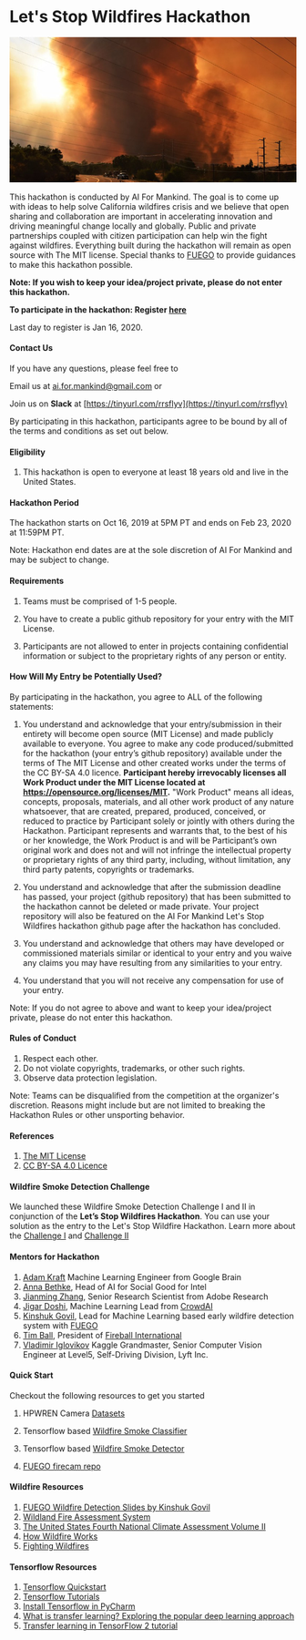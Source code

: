 # Let's Stop Wildfires Hackathon

![wildfire](images/wildfire.png)


This hackathon is conducted by AI For Mankind. The goal is to come up with ideas to help solve California wildfires crisis and we believe that open sharing and collaboration are important in accelerating innovation and driving meaningful change locally and globally. Public and private partnerships coupled with citizen participation can help win the fight against wildfires. Everything built during the hackathon will remain as open source with The MIT license. Special thanks to [FUEGO](https://fuego.ssl.berkeley.edu/what-is-fuego/) to provide guidances to make this hackathon possible.

**Note: If you wish to keep your idea/project private, please do not enter this hackathon.**

**To participate in the hackathon: Register [here](https://forms.gle/Rtedxr1rT9HHJogm6)**

Last day to register is Jan 16, 2020.

#### Contact Us
If you have any questions, please feel free to

Email us at [ai.for.mankind@gmail.com](ai.for.mankind@gmail.com) or

Join us on **Slack** at [https://tinyurl.com/rrsflyv](https://tinyurl.com/rrsflyv)

By participating in this hackathon, participants agree to be bound by all of the terms and conditions as set out below.

#### Eligibility

1. This hackathon is open to everyone at least 18 years old and live in the United States.

#### Hackathon Period
The hackathon starts on Oct 16, 2019 at 5PM PT and ends on Feb 23, 2020 at 11:59PM PT. 

Note: Hackathon end dates are at the sole discretion of AI For Mankind and may be subject to change.

#### Requirements
1. Teams must be comprised of 1-5 people.

2. You have to create a public github repository for your entry with the MIT License.

3. Participants are not allowed to enter in projects containing confidential information or subject to the proprietary rights of any person or entity.

#### How Will My Entry be Potentially Used?

By participating in the hackathon, you agree to ALL of the following statements:

1. You understand and acknowledge that your entry/submission in their entirety will become open source (MIT License) and made publicly available to everyone. You agree to make any code produced/submitted for the hackathon (your entry’s github repository) available under the terms of The MIT License and other created works under the terms of the CC BY-SA 4.0 licence. **Participant hereby irrevocably licenses all Work Product under the MIT License located at https://opensource.org/licenses/MIT.** "Work Product" means all ideas, concepts, proposals, materials, and all other work product of any nature whatsoever, that are created, prepared, produced, conceived, or reduced to practice by Participant solely or jointly with others during the Hackathon. Participant represents and warrants that, to the best of his or her knowledge, the Work Product is and will be Participant’s own original work and does not and will not infringe the intellectual property or proprietary rights of any third party, including, without limitation, any third party patents, copyrights or trademarks.

2. You understand and acknowledge that after the submission deadline has passed, your project (github repository) that has been submitted to the hackathon cannot be deleted or made private.  Your project repository will also be featured on the AI For Mankind Let's Stop Wildfires hackathon github page after the hackathon has concluded.
3. You understand and acknowledge that others may have developed or commissioned materials similar or identical to your entry and you waive any claims you may have resulting from any similarities to your entry.
4. You understand that you will not receive any compensation for use of your entry.
 
Note: If you do not agree to above and want to keep your idea/project private, please do not enter this hackathon.

#### Rules of Conduct
1. Respect each other.
2. Do not violate copyrights, trademarks, or other such rights.
3. Observe data protection legislation.

Note: Teams can be disqualified from the competition at the organizer's discretion. Reasons might include but are not limited to breaking the Hackathon Rules or other unsporting behavior.

#### References
1. [The MIT License](https://opensource.org/licenses/MIT)
2. [CC BY-SA 4.0 Licence](https://creativecommons.org/licenses/by/4.0/)

#### Wildfire Smoke Detection Challenge
We launched these Wildfire Smoke Detection Challenge I and II in conjunction of the **Let’s Stop Wildfires Hackathon**. 
You can use your solution as the entry to the Let's Stop Wildfire Hackathon. 
Learn more about the [Challenge I](wildfire_smoke_challenge_1.md) and [Challenge II](wildfire_smoke_challenge.md)

#### Mentors for Hackathon
1. [Adam Kraft](https://www.linkedin.com/in/adam-kraft-7555b534/) Machine Learning Engineer from Google Brain
2. [Anna Bethke](https://www.linkedin.com/in/annabethke/), Head of AI for Social Good for Intel
3. [Jianming Zhang](https://www.linkedin.com/in/jianming-zhang-60762227/), Senior Research Scientist from Adobe Research
4. [Jigar Doshi](https://www.linkedin.com/in/jigarkdoshi/), Machine Learning Lead from [CrowdAI](https://crowdai.com/)
5. [Kinshuk Govil](https://www.linkedin.com/in/kinshuk-govil-0080522/), Lead for Machine Learning based early wildfire detection system with [FUEGO](https://fuego.ssl.berkeley.edu/what-is-fuego/)
6. [Tim Ball](https://www.linkedin.com/in/tim-ball-1832a824/), President of [Fireball International](http://www.fireballit.com/)
7. [Vladimir Iglovikov](https://www.linkedin.com/in/iglovikov/) Kaggle Grandmaster, Senior Computer Vision Engineer at Level5, Self-Driving Division, Lyft Inc.



#### Quick Start
Checkout the following resources to get you started

1. HPWREN Camera [Datasets](https://github.com/aiformankind/wildfire-smoke-dataset)

2. Tensorflow based [Wildfire Smoke Classifier](https://github.com/aiformankind/wildfire-smoke-classifier-camera)

3. Tensorflow based [Wildfire Smoke Detector](https://github.com/aiformankind/wildfire-smoke-detection-camera)

4. [FUEGO firecam repo](https://github.com/fuego-dev/firecam)

#### Wildfire Resources
1. [FUEGO Wildfire Detection Slides by Kinshuk Govil](https://tinyurl.com/yyo2b6qv)
2. [Wildland Fire Assessment System](http://www.wfas.net/)
3. [The United States Fourth National Climate Assessment Volume II](https://nca2018.globalchange.gov/downloads/NCA4_Report-in-Brief.pdf)
4. [How Wildfire Works](https://science.howstuffworks.com/nature/natural-disasters/wildfire.htm/printable)
5. [Fighting Wildfires](https://mentalfloss.com/article/57094/10-strategies-fighting-wildfires)


#### Tensorflow Resources
1. [Tensorflow Quickstart](https://www.tensorflow.org/tutorials/quickstart/beginner)
2. [Tensorflow Tutorials](https://www.tensorflow.org/tutorials)
3. [Install Tensorflow in PyCharm](https://youtu.be/vEXCMOuPB3c)
4. [What is transfer learning? Exploring the popular deep learning approach](https://builtin.com/data-science/transfer-learning) 
5. [Transfer learning in TensorFlow 2 tutorial](https://adventuresinmachinelearning.com/transfer-learning-tensorflow-2/)
